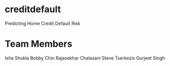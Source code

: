 # creditdefault
Predicting Home Credit Default Risk

# Team Members
Isha Shukla
Bobby Chin
Rajasekhar Chalasani
Steve Tserkezis
Gurjeet Singh